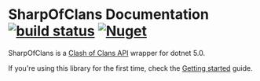 # SharpOfClans Documentation [![build status](https://github.com/Matcheryt/SharpOfClans/actions/workflows/dotnet.yml/badge.svg)](https://github.com/Matcheryt/SharpOfClans/actions) [![Nuget](https://img.shields.io/nuget/v/SharpOfClans)](https://www.nuget.org/packages/SharpOfClans/)

SharpOfClans is a [Clash of Clans API](https://developer.clashofclans.com/#/) wrapper for dotnet 5.0.

If you're using this library for the first time, check the [Getting started](articles/gettingStarted.md) guide.

